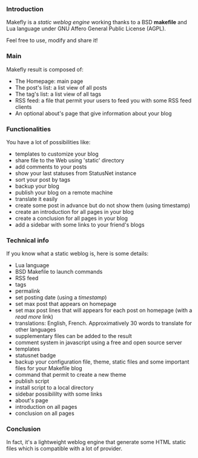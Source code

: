 ### Introduction

Makefly is a *static weblog engine* working thanks to a BSD **makefile** and Lua language under GNU Affero General Public License (AGPL).

Feel free to use, modify and share it!

### Main

Makefly result is composed of:

  * The Homepage: main page
  * The post's list: a list view of all posts
  * The tag's list: a list view of all tags
  * RSS feed: a file that permit your users to feed you with some RSS feed clients
  * An optional about's page that give information about your blog

### Functionalities

You have a lot of possibilities like:

  * templates to customize your blog
  * share file to the Web using 'static' directory
  * add comments to your posts
  * show your last statuses from StatusNet instance
  * sort your post by tags
  * backup your blog
  * publish your blog on a remote machine
  * translate it easily
  * create some post in advance but do not show them (using timestamp)
  * create an introduction for all pages in your blog
  * create a conclusion for all pages in your blog
  * add a sidebar with some links to your friend's blogs

### Technical info

If you know what a static weblog is, here is some details:

  * Lua language
  * BSD Makefile to launch commands
  * RSS feed
  * tags
  * permalink
  * set posting date (using a _timestamp_)
  * set max post that appears on homepage
  * set max post lines that will appears for each post on homepage (with a _read more_ link)
  * translations: English, French. Approximatively 30 words to translate for other languages
  * supplementary files can be added to the result
  * comment system in javascript using a free and open source server
  * templates
  * statusnet badge
  * backup your configuration file, theme, static files and some important files for your Makefile blog
  * command that permit to create a new theme
  * publish script
  * install script to a local directory
  * sidebar possibililty with some links
  * about's page
  * introduction on all pages
  * conclusion on all pages

### Conclusion

In fact, it's a lightweight weblog engine that generate some HTML static files which is compatible with a lot of provider.

